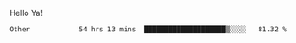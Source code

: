 Hello Ya!

<!--START_SECTION:waka-->

```text
Other            54 hrs 13 mins  ████████████████████▒░░░░   81.32 %
```

<!--END_SECTION:waka-->
